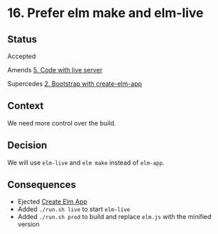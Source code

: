 # 16. Prefer elm make and elm-live

## Status

Accepted

Amends [5. Code with live server](0005-code-with-live-server.md)

Supercedes [2. Bootstrap with create-elm-app](0002-bootstrap-with-create-elm-app.md)

## Context

We need more control over the build.

## Decision

We will use `elm-live` and `elm make` instead of `elm-app`.

## Consequences

* Ejected [Create Elm App](https://github.com/halfzebra/create-elm-app)
* Added `./run.sh live` to start `elm-live`
* Added `./run.sh prod` to build and replace `elm.js` with the minified version
